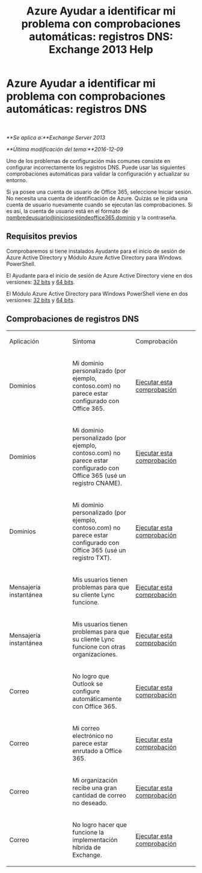 ﻿---
title: 'Azure Ayudar a identificar mi problema con comprobaciones automáticas: registros DNS: Exchange 2013 Help'
TOCTitle: 'Azure Ayudar a identificar mi problema con comprobaciones automáticas: registros DNS'
ms:assetid: 1ef42cde-4df4-401a-b8f2-494630996ca8
ms:mtpsurl: https://technet.microsoft.com/es-es/library/Dn793619(v=EXCHG.150)
ms:contentKeyID: 62630014
ms.date: 05/22/2018
mtps_version: v=EXCHG.150
ms.translationtype: MT
---

# Azure Ayudar a identificar mi problema con comprobaciones automáticas: registros DNS

 

_**Se aplica a:**Exchange Server 2013_

_**Última modificación del tema:**2016-12-09_

Uno de los problemas de configuración más comunes consiste en configurar incorrectamente los registros DNS. Puede usar las siguientes comprobaciones automáticas para validar la configuración y actualizar su entorno.

Si ya posee una cuenta de usuario de Office 365, seleccione Iniciar sesión. No necesita una cuenta de identificación de Azure. Quizás se le pida una cuenta de usuario nuevamente cuando se ejecutan las comprobaciones. Si es así, la cuenta de usuario está en el formato de nombredeusuario@iniciosesióndeoffice365.dominio y la contraseña.

## Requisitos previos

Comprobaremos si tiene instalados Ayudante para el inicio de sesión de Azure Active Directory y Módulo Azure Active Directory para Windows PowerShell.

El Ayudante para el inicio de sesión de Azure Active Directory viene en dos versiones: [32 bits](https://go.microsoft.com/fwlink/?linkid=286261) y [64 bits](https://go.microsoft.com/fwlink/?linkid=286262).

El Módulo Azure Active Directory para Windows PowerShell viene en dos versiones: [32 bits](https://go.microsoft.com/fwlink/?linkid=286258) y [64 bits](https://go.microsoft.com/fwlink/?linkid=286259).

## Comprobaciones de registros DNS


<table>
<colgroup>
<col style="width: 33%" />
<col style="width: 33%" />
<col style="width: 33%" />
</colgroup>
<tbody>
<tr class="odd">
<td><p>Aplicación</p></td>
<td><p>Síntoma</p></td>
<td><p>Comprobación</p></td>
</tr>
<tr class="even">
<td><p>Dominios</p></td>
<td><p>Mi dominio personalizado (por ejemplo, contoso.com) no parece estar configurado con Office 365.</p></td>
<td><p><a href="https://go.microsoft.com/?linkid=9834905">Ejecutar esta comprobación</a></p></td>
</tr>
<tr class="odd">
<td><p>Dominios</p></td>
<td><p>Mi dominio personalizado (por ejemplo, contoso.com) no parece estar configurado con Office 365 (usé un registro CNAME).</p></td>
<td><p><a href="https://go.microsoft.com/?linkid=9834905">Ejecutar esta comprobación</a></p></td>
</tr>
<tr class="even">
<td><p>Dominios</p></td>
<td><p>Mi dominio personalizado (por ejemplo, contoso.com) no parece estar configurado con Office 365 (usé un registro TXT).</p></td>
<td><p><a href="https://go.microsoft.com/?linkid=9834905">Ejecutar esta comprobación</a></p></td>
</tr>
<tr class="odd">
<td><p>Mensajería instantánea</p></td>
<td><p>Mis usuarios tienen problemas para que su cliente Lync funcione.</p></td>
<td><p><a href="https://go.microsoft.com/?linkid=9834901">Ejecutar esta comprobación</a></p></td>
</tr>
<tr class="even">
<td><p>Mensajería instantánea</p></td>
<td><p>Mis usuarios tienen problemas para que su cliente Lync funcione con otras organizaciones.</p></td>
<td><p><a href="https://go.microsoft.com/?linkid=9834902">Ejecutar esta comprobación</a></p></td>
</tr>
<tr class="odd">
<td><p>Correo</p></td>
<td><p>No logro que Outlook se configure automáticamente con Office 365.</p></td>
<td><p><a href="https://go.microsoft.com/?linkid=9834897">Ejecutar esta comprobación</a></p></td>
</tr>
<tr class="even">
<td><p>Correo</p></td>
<td><p>Mi correo electrónico no parece estar enrutado a Office 365.</p></td>
<td><p><a href="https://go.microsoft.com/?linkid=9834898">Ejecutar esta comprobación</a></p></td>
</tr>
<tr class="odd">
<td><p>Correo</p></td>
<td><p>Mi organización recibe una gran cantidad de correo no deseado.</p></td>
<td><p><a href="https://go.microsoft.com/?linkid=9834903">Ejecutar esta comprobación</a></p></td>
</tr>
<tr class="even">
<td><p>Correo</p></td>
<td><p>No logro hacer que funcione la implementación híbrida de Exchange.</p></td>
<td><p><a href="https://go.microsoft.com/?linkid=9834904">Ejecutar esta comprobación</a></p></td>
</tr>
</tbody>
</table>

